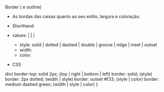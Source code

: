 Border ( e outline)

- As bordas das caixas quanto ao seu estilo, largura e coloração.

- Shorthand:

- values: <border-style> | <border-width> | <border-color> |
    - style: solid | dotted | dashed | double | groove | ridge | inset | outset
    - width: <length> 
    - color: <color>

- CSS

div{
    border-top: solid 2px; (top | right | bottom | left)
    border: solid; (style)
    border: 2px dotted; (width | style)
    border: outset #f33; (style | color)
    border: medium dashed green; (width | style | color)
}